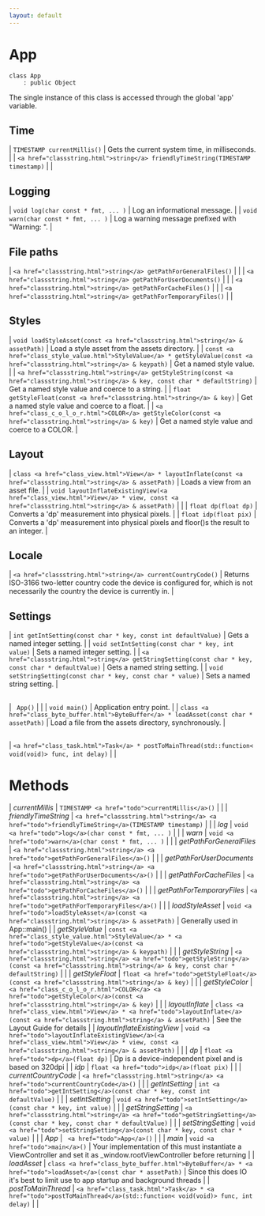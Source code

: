 ```yaml
---
layout: default
---
```


# App

```
class App
    : public Object
```


The single instance of this class is accessed through the global 'app' variable.     

    
## Time

| `TIMESTAMP currentMillis()` | Gets the current system time, in milliseconds. |
| `<a href="classstring.html">string</a> friendlyTimeString(TIMESTAMP timestamp)` |  |


## Logging

| `void log(char const * fmt, ... )` | Log an informational message. |
| `void warn(char const * fmt, ... )` | Log a warning message prefixed with "Warning: ". |


## File paths

| `<a href="classstring.html">string</a> getPathForGeneralFiles()` |  |
| `<a href="classstring.html">string</a> getPathForUserDocuments()` |  |
| `<a href="classstring.html">string</a> getPathForCacheFiles()` |  |
| `<a href="classstring.html">string</a> getPathForTemporaryFiles()` |  |


## Styles

| `void loadStyleAsset(const <a href="classstring.html">string</a> & assetPath)` | Load a style asset from the assets directory. |
| `const <a href="class_style_value.html">StyleValue</a> * getStyleValue(const <a href="classstring.html">string</a> & keypath)` | Get a named style value. |
| `<a href="classstring.html">string</a> getStyleString(const <a href="classstring.html">string</a> & key, const char * defaultString)` | Get a named style value and coerce to a string. |
| `float getStyleFloat(const <a href="classstring.html">string</a> & key)` | Get a named style value and coerce to a float. |
| `<a href="class_c_o_l_o_r.html">COLOR</a> getStyleColor(const <a href="classstring.html">string</a> & key)` | Get a named style value and coerce to a COLOR. |


## Layout

| `class <a href="class_view.html">View</a> * layoutInflate(const <a href="classstring.html">string</a> & assetPath)` | Loads a view from an asset file. |
| `void layoutInflateExistingView(<a href="class_view.html">View</a> * view, const <a href="classstring.html">string</a> & assetPath)` |  |
| `float dp(float dp)` | Converts a 'dp' measurement into physical pixels. |
| `float idp(float pix)` | Converts a 'dp' measurement into physical pixels and floor()s the result to an integer. |


## Locale

| `<a href="classstring.html">string</a> currentCountryCode()` | Returns ISO-3166 two-letter country code the device is configured for, which is not necessarily the country the device is currently in. |


## Settings

| `int getIntSetting(const char * key, const int defaultValue)` | Gets a named integer setting. |
| `void setIntSetting(const char * key, int value)` | Sets a named integer setting. |
| `<a href="classstring.html">string</a> getStringSetting(const char * key, const char * defaultValue)` | Gets a named string setting. |
| `void setStringSetting(const char * key, const char * value)` | Sets a named string setting. |


## 



## 



## 

| ` App()` |  |
| `void main()` | Application entry point. |
| `class <a href="class_byte_buffer.html">ByteBuffer</a> * loadAsset(const char * assetPath)` | Load a file from the assets directory, synchronously. |


## 

| `<a href="class_task.html">Task</a> * postToMainThread(std::function< void(void)> func, int delay)` |  |


# Methods

| *currentMillis* |  `TIMESTAMP <a href="todo">currentMillis</a>()` |  |
| *friendlyTimeString* |  `<a href="classstring.html">string</a> <a href="todo">friendlyTimeString</a>(TIMESTAMP timestamp)` |  |
| *log* |  `void <a href="todo">log</a>(char const * fmt, ... )` |  |
| *warn* |  `void <a href="todo">warn</a>(char const * fmt, ... )` |  |
| *getPathForGeneralFiles* |  `<a href="classstring.html">string</a> <a href="todo">getPathForGeneralFiles</a>()` |  |
| *getPathForUserDocuments* |  `<a href="classstring.html">string</a> <a href="todo">getPathForUserDocuments</a>()` |  |
| *getPathForCacheFiles* |  `<a href="classstring.html">string</a> <a href="todo">getPathForCacheFiles</a>()` |  |
| *getPathForTemporaryFiles* |  `<a href="classstring.html">string</a> <a href="todo">getPathForTemporaryFiles</a>()` |  |
| *loadStyleAsset* |  `void <a href="todo">loadStyleAsset</a>(const <a href="classstring.html">string</a> & assetPath)` | Generally used in App::main() |
| *getStyleValue* |  `const <a href="class_style_value.html">StyleValue</a> * <a href="todo">getStyleValue</a>(const <a href="classstring.html">string</a> & keypath)` |  |
| *getStyleString* |  `<a href="classstring.html">string</a> <a href="todo">getStyleString</a>(const <a href="classstring.html">string</a> & key, const char * defaultString)` |  |
| *getStyleFloat* |  `float <a href="todo">getStyleFloat</a>(const <a href="classstring.html">string</a> & key)` |  |
| *getStyleColor* |  `<a href="class_c_o_l_o_r.html">COLOR</a> <a href="todo">getStyleColor</a>(const <a href="classstring.html">string</a> & key)` |  |
| *layoutInflate* |  `class <a href="class_view.html">View</a> * <a href="todo">layoutInflate</a>(const <a href="classstring.html">string</a> & assetPath)` | See the Layout Guide for details |
| *layoutInflateExistingView* |  `void <a href="todo">layoutInflateExistingView</a>(<a href="class_view.html">View</a> * view, const <a href="classstring.html">string</a> & assetPath)` |  |
| *dp* |  `float <a href="todo">dp</a>(float dp)` | Dp is a device-independent pixel and is based on 320dpi |
| *idp* |  `float <a href="todo">idp</a>(float pix)` |  |
| *currentCountryCode* |  `<a href="classstring.html">string</a> <a href="todo">currentCountryCode</a>()` |  |
| *getIntSetting* |  `int <a href="todo">getIntSetting</a>(const char * key, const int defaultValue)` |  |
| *setIntSetting* |  `void <a href="todo">setIntSetting</a>(const char * key, int value)` |  |
| *getStringSetting* |  `<a href="classstring.html">string</a> <a href="todo">getStringSetting</a>(const char * key, const char * defaultValue)` |  |
| *setStringSetting* |  `void <a href="todo">setStringSetting</a>(const char * key, const char * value)` |  |
| *App* |  ` <a href="todo">App</a>()` |  |
| *main* |  `void <a href="todo">main</a>()` | Your implementation of this must instantiate a ViewController and set it as _window.rootViewController before returning |
| *loadAsset* |  `class <a href="class_byte_buffer.html">ByteBuffer</a> * <a href="todo">loadAsset</a>(const char * assetPath)` | Since this does IO it's best to limit use to app startup and background threads |
| *postToMainThread* |  `<a href="class_task.html">Task</a> * <a href="todo">postToMainThread</a>(std::function< void(void)> func, int delay)` |  |
